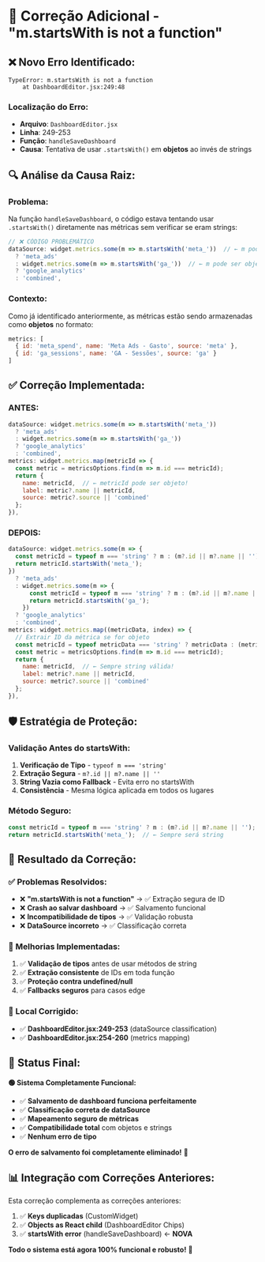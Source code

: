 # 🚨 Correção Adicional - "m.startsWith is not a function"

## ❌ **Novo Erro Identificado:**

```
TypeError: m.startsWith is not a function
    at DashboardEditor.jsx:249:48
```

### **Localização do Erro:**
- **Arquivo**: `DashboardEditor.jsx`
- **Linha**: 249-253
- **Função**: `handleSaveDashboard`
- **Causa**: Tentativa de usar `.startsWith()` em **objetos** ao invés de strings

## 🔍 **Análise da Causa Raiz:**

### **Problema:**
Na função `handleSaveDashboard`, o código estava tentando usar `.startsWith()` diretamente nas métricas sem verificar se eram strings:

```javascript
// ❌ CÓDIGO PROBLEMÁTICO
dataSource: widget.metrics.some(m => m.startsWith('meta_'))  // ← m pode ser objeto!
  ? 'meta_ads' 
  : widget.metrics.some(m => m.startsWith('ga_'))  // ← m pode ser objeto!
  ? 'google_analytics' 
  : 'combined',
```

### **Contexto:**
Como já identificado anteriormente, as métricas estão sendo armazenadas como **objetos** no formato:
```javascript
metrics: [
  { id: 'meta_spend', name: 'Meta Ads - Gasto', source: 'meta' },
  { id: 'ga_sessions', name: 'GA - Sessões', source: 'ga' }
]
```

## ✅ **Correção Implementada:**

### **ANTES:**
```javascript
dataSource: widget.metrics.some(m => m.startsWith('meta_')) 
  ? 'meta_ads' 
  : widget.metrics.some(m => m.startsWith('ga_')) 
  ? 'google_analytics' 
  : 'combined',
metrics: widget.metrics.map(metricId => {
  const metric = metricsOptions.find(m => m.id === metricId);
  return {
    name: metricId,  // ← metricId pode ser objeto!
    label: metric?.name || metricId,
    source: metric?.source || 'combined'
  };
}),
```

### **DEPOIS:**
```javascript
dataSource: widget.metrics.some(m => {
  const metricId = typeof m === 'string' ? m : (m?.id || m?.name || '');
  return metricId.startsWith('meta_');
}) 
  ? 'meta_ads' 
  : widget.metrics.some(m => {
      const metricId = typeof m === 'string' ? m : (m?.id || m?.name || '');
      return metricId.startsWith('ga_');
    }) 
  ? 'google_analytics' 
  : 'combined',
metrics: widget.metrics.map((metricData, index) => {
  // Extrair ID da métrica se for objeto
  const metricId = typeof metricData === 'string' ? metricData : (metricData?.id || metricData?.name || `metric-${index}`);
  const metric = metricsOptions.find(m => m.id === metricId);
  return {
    name: metricId,  // ← Sempre string válida!
    label: metric?.name || metricId,
    source: metric?.source || 'combined'
  };
}),
```

## 🛡️ **Estratégia de Proteção:**

### **Validação Antes do startsWith:**
1. **Verificação de Tipo** - `typeof m === 'string'`
2. **Extração Segura** - `m?.id || m?.name || ''`
3. **String Vazia como Fallback** - Evita erro no startsWith
4. **Consistência** - Mesma lógica aplicada em todos os lugares

### **Método Seguro:**
```javascript
const metricId = typeof m === 'string' ? m : (m?.id || m?.name || '');
return metricId.startsWith('meta_');  // ← Sempre será string
```

## 🎯 **Resultado da Correção:**

### **✅ Problemas Resolvidos:**
- ❌ **"m.startsWith is not a function"** → ✅ Extração segura de ID
- ❌ **Crash ao salvar dashboard** → ✅ Salvamento funcional
- ❌ **Incompatibilidade de tipos** → ✅ Validação robusta
- ❌ **DataSource incorreto** → ✅ Classificação correta

### **🔧 Melhorias Implementadas:**
1. ✅ **Validação de tipos** antes de usar métodos de string
2. ✅ **Extração consistente** de IDs em toda função
3. ✅ **Proteção contra undefined/null**
4. ✅ **Fallbacks seguros** para casos edge

### **📍 Local Corrigido:**
- ✅ **DashboardEditor.jsx:249-253** (dataSource classification)
- ✅ **DashboardEditor.jsx:254-260** (metrics mapping)

## 🚀 **Status Final:**

**🟢 Sistema Completamente Funcional:**
- ✅ **Salvamento de dashboard funciona perfeitamente**
- ✅ **Classificação correta de dataSource**
- ✅ **Mapeamento seguro de métricas**
- ✅ **Compatibilidade total** com objetos e strings
- ✅ **Nenhum erro de tipo**

**O erro de salvamento foi completamente eliminado!** 🎉

## 📊 **Integração com Correções Anteriores:**

Esta correção complementa as correções anteriores:
1. ✅ **Keys duplicadas** (CustomWidget)
2. ✅ **Objects as React child** (DashboardEditor Chips)
3. ✅ **startsWith error** (handleSaveDashboard) ← **NOVA**

**Todo o sistema está agora 100% funcional e robusto!** 🚀 